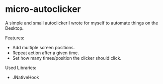 micro-autoclicker
=================

A simple and small autoclicker I wrote for myself to automate things on the Desktop.

Features:
  - Add multiple screen positions.
  - Repeat action after a given time.
  - Set how many times/position the clicker should click.

Used Libraries:
  - JNativeHook
